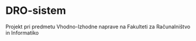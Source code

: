 # DRO-sistem
Projekt pri predmetu Vhodno-Izhodne naprave na Fakulteti za Računalništvo in Informatiko
